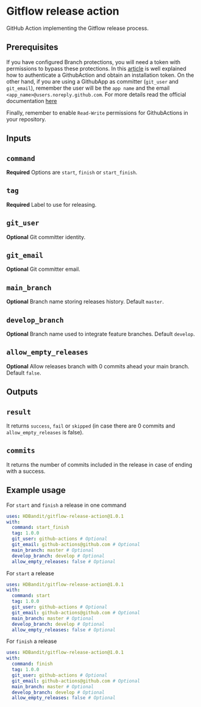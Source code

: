 # Gitflow release action

GitHub Action implementing the Gitflow release process. 

## Prerequisites

If you have configured Branch protections, you will need a token with permissions to bypass these protections. In this
[article](https://michaelheap.com/ultimate-guide-github-actions-authentication/) is well explained how to authenticate a GithubAction and obtain an installation token.
On the other hand, if you are using a GithubApp as committer (`git_user` and `git_email`), remember the user will be the `app name` and the email `<app_name>@users.noreply.github.com`.
For more details read the official documentation [here](https://docs.github.com/en/account-and-profile/setting-up-and-managing-your-personal-account-on-github/managing-email-preferences/setting-your-commit-email-address)

Finally, remember to enable `Read-Write` permissions for GithubActions in your repository.

## Inputs

## `command`

**Required** Options are `start`, `finish` or `start_finish`.

## `tag`

**Required** Label to use for releasing.

## `git_user`

**Optional** Git committer identity.

## `git_email`

**Optional** Git committer email.

## `main_branch`

**Optional** Branch name storing releases history. Default `master`.

## `develop_branch`

**Optional** Branch name used to integrate feature branches. Default `develop`.

## `allow_empty_releases`

**Optional** Allow releases branch with 0 commits ahead your main branch. Default `false`.

## Outputs

## `result`

It returns `success`, `fail` or `skipped` (in case there are 0 commits and `allow_empty_releases` is false).

## `commits`

It returns the number of commits included in the release in case of ending with a success.

## Example usage
For `start` and `finish` a release in one command
```yml
uses: HDBandit/gitflow-release-action@1.0.1
with:
  command: start_finish
  tag: 1.0.0
  git_user: github-actions # Optional
  git_email: github-actions@github.com # Optional
  main_branch: master # Optional
  develop_branch: develop # Optional
  allow_empty_releases: false # Optional
```

For `start` a release
```yml
uses: HDBandit/gitflow-release-action@1.0.1
with:
  command: start
  tag: 1.0.0
  git_user: github-actions # Optional
  git_email: github-actions@github.com # Optional
  main_branch: master # Optional
  develop_branch: develop # Optional
  allow_empty_releases: false # Optional
```

For `finish` a release
```yml
uses: HDBandit/gitflow-release-action@1.0.1
with:
  command: finish
  tag: 1.0.0
  git_user: github-actions # Optional
  git_email: github-actions@github.com # Optional
  main_branch: master # Optional
  develop_branch: develop # Optional
  allow_empty_releases: false # Optional
```
